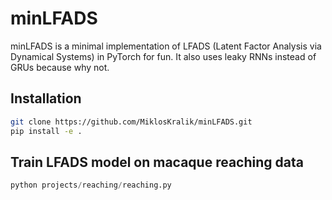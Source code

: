# minLFADS
minLFADS is a minimal implementation of LFADS (Latent Factor Analysis via Dynamical Systems) in PyTorch for fun.
It also uses leaky RNNs instead of GRUs because why not.

## Installation
```bash
git clone https://github.com/MiklosKralik/minLFADS.git
pip install -e .
```

## Train LFADS model on macaque reaching data
```python
python projects/reaching/reaching.py
```
